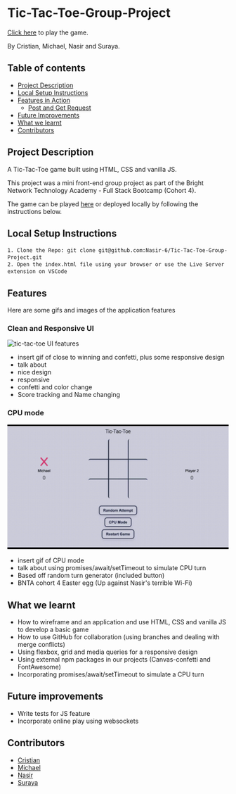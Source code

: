 
# Tic-Tac-Toe-Group-Project
[Click here](https://nasir-6.github.io/Tic-Tac-Toe-Group-Project/) to play the game.

By Cristian, Michael, Nasir and Suraya.

## Table of contents
<!--ts-->
* [Project Description](#project-description)
* [Local Setup Instructions](#local-setup-instructions)
* [Features in Action](#features-in-action)
  * [Post and Get Request](#post-and-get-request)
* [Future Improvements](#future-improvements)
* [What we learnt](#what-we-learnt)
* [Contributors](#contributors)

<!--te-->



## Project Description

A Tic-Tac-Toe game built using HTML, CSS and vanilla JS.

This project was a mini front-end group project as part of the Bright Network Technology Academy - Full Stack Bootcamp (Cohort 4).

The game can be played [here](https://nasir-6.github.io/Tic-Tac-Toe-Group-Project/) or deployed locally by following the instructions below.

## Local Setup Instructions

    1. Clone the Repo: git clone git@github.com:Nasir-6/Tic-Tac-Toe-Group-Project.git
    2. Open the index.html file using your browser or use the Live Server extension on VSCode 


## Features
Here are some gifs and images of the application features
### Clean and Responsive UI
![tic-tac-toe UI features](https://github.com/Nasir-6/Tic-Tac-Toe-Group-Project/blob/main/UI-demo.gif)
- insert gif of close to winning and confetti, plus some responsive design
- talk about 
- nice design
- responsive
- confetti and color change
- Score tracking and Name changing


### CPU mode
![CPU mode feature](https://github.com/Nasir-6/Tic-Tac-Toe-Group-Project/blob/main/CPU-mode-demo.gif)
- insert gif of CPU mode
- talk about using promises/await/setTimeout to simulate CPU turn 
- Based off random turn generator (included button)
- BNTA cohort 4 Easter egg (Up against Nasir's terrible Wi-Fi)


## What we learnt
- How to wireframe and an application and use HTML, CSS and vanilla JS to develop a basic game
- How to use GitHub for collaboration (using branches and dealing with merge conflicts)
- Using flexbox, grid and media queries for a responsive design
- Using external npm packages in our projects (Canvas-confetti and FontAwesome)
- Incorporating promises/await/setTimeout to simulate a CPU turn

## Future improvements
- Write tests for JS feature 
- Incorporate online play using websockets

## Contributors

- [Cristian](https://github.com/Cristian-Rosca)
- [Michael](https://github.com/13stMichael)
- [Nasir](https://github.com/Nasir-6)
- [Suraya](https://github.com/SurayaHasan)




